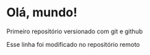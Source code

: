 # Olá, mundo!
 Primeiro repositório versionado com git e github
 
 Esse linha foi modificado no repositório remoto
